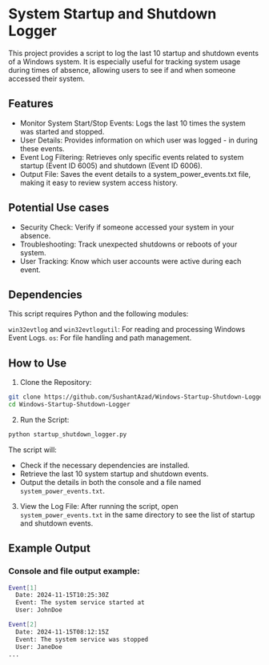 # System Startup and Shutdown Logger

This project provides a script to log the last 10 startup and shutdown events of a Windows system. It is especially useful for tracking system usage during times of absence, allowing users to see if and when someone accessed their system.

## Features

- Monitor System Start/Stop Events: Logs the last 10 times the system was started and stopped.
- User Details: Provides information on which user was logged - in during these events.
- Event Log Filtering: Retrieves only specific events related to system startup (Event ID 6005) and shutdown (Event ID 6006).
- Output File: Saves the event details to a system_power_events.txt file, making it easy to review system access history.

## Potential Use cases

- Security Check: Verify if someone accessed your system in your absence.
- Troubleshooting: Track unexpected shutdowns or reboots of your system.
- User Tracking: Know which user accounts were active during each event.

## Dependencies

This script requires Python and the following modules:

`win32evtlog` and `win32evtlogutil`: For reading and processing Windows Event Logs.
`os`: For file handling and path management.

## How to Use

1. Clone the Repository:

```bash
git clone https://github.com/SushantAzad/Windows-Startup-Shutdown-Logger
cd Windows-Startup-Shutdown-Logger
```

2. Run the Script:

```bash
python startup_shutdown_logger.py
```

The script will:

- Check if the necessary dependencies are installed.
- Retrieve the last 10 system startup and shutdown events.
- Output the details in both the console and a file named `system_power_events.txt`.

3. View the Log File: After running the script, open `system_power_events.txt` in the same directory to see the list of startup and shutdown events.

## Example Output

### Console and file output example:

```bash
Event[1]
  Date: 2024-11-15T10:25:30Z
  Event: The system service started at
  User: JohnDoe

Event[2]
  Date: 2024-11-15T08:12:15Z
  Event: The system service was stopped
  User: JaneDoe
...
```
